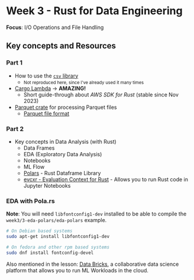 # Week 3 - Rust for Data Engineering

__Focus__: I/O Operations and File Handling

## Key concepts and Resources

### Part 1

- How to use the [`csv` library](https://docs.rs/csv/latest/csv/)
    - <small>Not reproduced here, since I've already used it many times</small>
- [Cargo Lambda](https://www.cargo-lambda.info/) -> **AMAZING!**
    - Short guide-through about *AWS SDK for Rust* (stable since Nov 2023)
- [Parquet crate](https://crates.io/crates/parquet) for processing Parquet files
    - [Parquet file format](https://parquet.apache.org/)

### Part 2

- Key concepts in Data Analysis (with Rust)
    - Data Frames
    - EDA (Exploratory Data Analysis)
    - Notebooks
    - ML Flow
    - [Polars](https://pola.rs) - Rust Dataframe Library
    - [evcxr - Evaluation Context for Rust](https://github.com/evcxr/evcxr/blob/main/evcxr_jupyter/README.md) - Allows
      you to run Rust code in Jupyter Notebooks

### EDA with Pola.rs 

__Note__: You will need `libfontconfig1-dev` installed to be able to compile the `week3/3-eda-polars/eda-polars` example.

```bash
# On Debian based systems
sudo apt-get install libfontconfig1-dev

# On fedora and other rpm based systems
sudo dnf install fontconfig-devel
```

Also mentioned in the lesson: [Data Bricks](https://www.databricks.com/), a
collaborative data science platform that allows you to run ML Workloads in the cloud.
